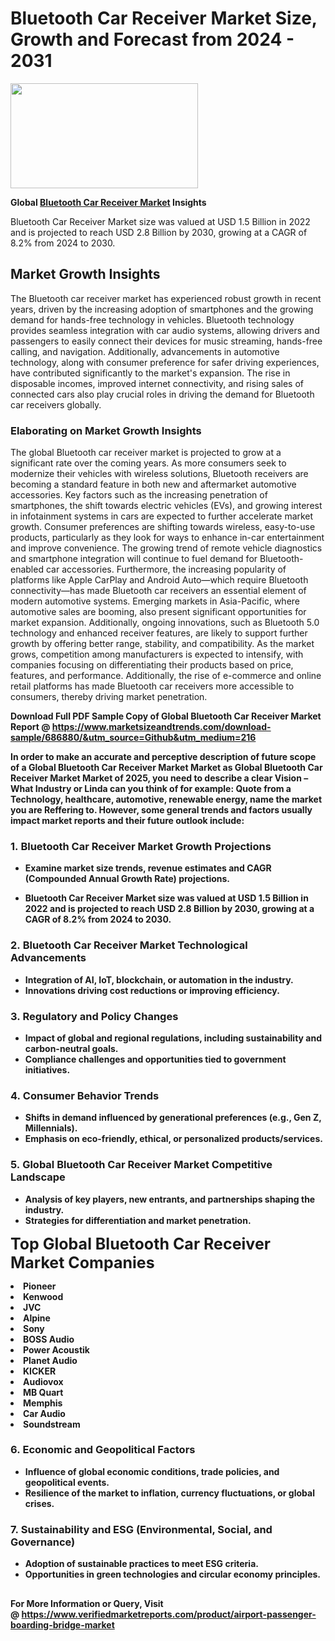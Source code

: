 <H1>Bluetooth Car Receiver Market Size, Growth and Forecast from 2024 - 2031</H1><img class="aligncenter size-medium wp-image-584254" src="https://thirdeyenews.in/wp-content/uploads/2024/09/Global-Market-Research-300x168.jpeg" alt="" width="300" height="168" /><p><strong>Global&nbsp;<a href="https://www.marketsizeandtrends.com/download-sample/686880/&amp;utm_source=Github&utm_medium=216">Bluetooth Car Receiver Market</a> Insights</strong></p><p>Bluetooth Car Receiver Market size was valued at USD 1.5 Billion in 2022 and is projected to reach USD 2.8 Billion by 2030, growing at a CAGR of 8.2% from 2024 to 2030.</p><p><h2>Market Growth Insights</h2> The Bluetooth car receiver market has experienced robust growth in recent years, driven by the increasing adoption of smartphones and the growing demand for hands-free technology in vehicles. Bluetooth technology provides seamless integration with car audio systems, allowing drivers and passengers to easily connect their devices for music streaming, hands-free calling, and navigation. Additionally, advancements in automotive technology, along with consumer preference for safer driving experiences, have contributed significantly to the market's expansion. The rise in disposable incomes, improved internet connectivity, and rising sales of connected cars also play crucial roles in driving the demand for Bluetooth car receivers globally. <p><strong></strong></p> <h3>Elaborating on Market Growth Insights</h3> The global Bluetooth car receiver market is projected to grow at a significant rate over the coming years. As more consumers seek to modernize their vehicles with wireless solutions, Bluetooth receivers are becoming a standard feature in both new and aftermarket automotive accessories. Key factors such as the increasing penetration of smartphones, the shift towards electric vehicles (EVs), and growing interest in infotainment systems in cars are expected to further accelerate market growth. Consumer preferences are shifting towards wireless, easy-to-use products, particularly as they look for ways to enhance in-car entertainment and improve convenience. The growing trend of remote vehicle diagnostics and smartphone integration will continue to fuel demand for Bluetooth-enabled car accessories. Furthermore, the increasing popularity of platforms like Apple CarPlay and Android Auto—which require Bluetooth connectivity—has made Bluetooth car receivers an essential element of modern automotive systems. Emerging markets in Asia-Pacific, where automotive sales are booming, also present significant opportunities for market expansion. Additionally, ongoing innovations, such as Bluetooth 5.0 technology and enhanced receiver features, are likely to support further growth by offering better range, stability, and compatibility. As the market grows, competition among manufacturers is expected to intensify, with companies focusing on differentiating their products based on price, features, and performance. Additionally, the rise of e-commerce and online retail platforms has made Bluetooth car receivers more accessible to consumers, thereby driving market penetration. <p><strong></p><p><span class=""><strong>Download Full PDF Sample Copy of Global Bluetooth Car Receiver Market Report</strong> @ <a href="https://www.marketsizeandtrends.com/download-sample/686880/&amp;utm_source=Github&utm_medium=216" target="_blank">https://www.marketsizeandtrends.com/download-sample/686880/&amp;utm_source=Github&utm_medium=216</a></span></p><p>In order to make an accurate and perceptive description of future scope of a Global&nbsp;Bluetooth Car Receiver Market Market as Global&nbsp;Bluetooth Car Receiver Market Market of 2025, you need to describe a clear Vision &ndash; What Industry or Linda can you think of for example: Quote from a Technology, healthcare, automotive, renewable energy, name the market you are Reffering to. However, some general trends and factors usually impact market reports and their future outlook include:</p><h3>1.&nbsp;<strong>Bluetooth Car Receiver Market Growth Projections</strong></h3><ul><li>Examine market size trends, revenue estimates and CAGR (Compounded Annual Growth Rate) projections.</li><li><p>Bluetooth Car Receiver Market size was valued at USD 1.5 Billion in 2022 and is projected to reach USD 2.8 Billion by 2030, growing at a CAGR of 8.2% from 2024 to 2030.</p></li></ul><h3>2.&nbsp;<strong>Bluetooth Car Receiver Market Technological Advancements</strong></h3><ul><li>Integration of AI, IoT, blockchain, or automation in the industry.</li><li>Innovations driving cost reductions or improving efficiency.</li></ul><h3>3.&nbsp;<strong>Regulatory and Policy Changes</strong></h3><ul><li>Impact of global and regional regulations, including sustainability and carbon-neutral goals.</li><li>Compliance challenges and opportunities tied to government initiatives.</li></ul><h3>4.&nbsp;<strong>Consumer Behavior Trends</strong></h3><ul><li>Shifts in demand influenced by generational preferences (e.g., Gen Z, Millennials).</li><li>Emphasis on eco-friendly, ethical, or personalized products/services.</li></ul><h3>5.&nbsp;<strong>Global Bluetooth Car Receiver Market Competitive Landscape</strong></h3><ul><li>Analysis of key players, new entrants, and partnerships shaping the industry.</li><li>Strategies for differentiation and market penetration.</li></ul><p data-pm-slice="1 1 []"><span style="color: inherit; font-family: inherit; font-size: 25px;">Top Global Bluetooth Car Receiver Market Companies</span></p><div class="" data-test-id=""><p><li>Pioneer</li><li> Kenwood</li><li> JVC</li><li> Alpine</li><li> Sony</li><li> BOSS Audio</li><li> Power Acoustik</li><li> Planet Audio</li><li> KICKER</li><li> Audiovox</li><li> MB Quart</li><li> Memphis</li><li> Car Audio</li><li> Soundstream</li></p></div><h3>6.&nbsp;<strong>Economic and Geopolitical Factors</strong></h3><ul><li>Influence of global economic conditions, trade policies, and geopolitical events.</li><li>Resilience of the market to inflation, currency fluctuations, or global crises.</li></ul><h3>7.&nbsp;<strong>Sustainability and ESG (Environmental, Social, and Governance)</strong></h3><ul><li>Adoption of sustainable practices to meet ESG criteria.</li><li>Opportunities in green technologies and circular economy principles.</li></ul><h2><strong style="font-size: 14px;">For More Information or Query, Visit @&nbsp;</strong><a style="background-color: #ffffff; font-size: 14px;" href="https://www.marketsizeandtrends.com/report/bluetooth-car-receiver-market/" target="_blank">https://www.verifiedmarketreports.com/product/airport-passenger-boarding-bridge-market</a></h2>
